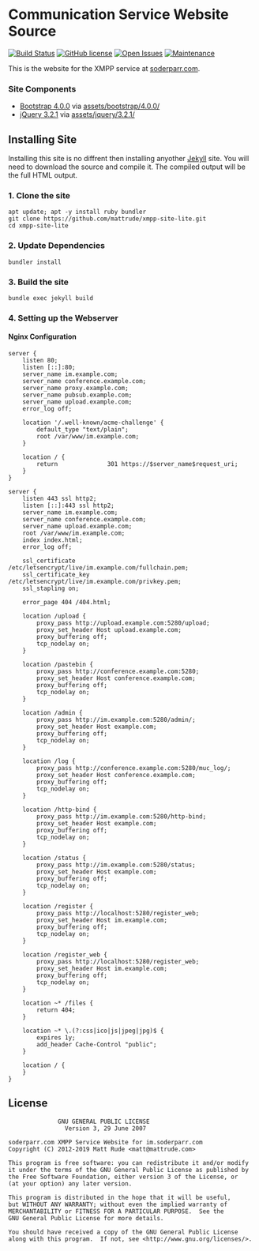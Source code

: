 # Communication Service Website Source

[![Build Status](https://travis-ci.org/mattrude/xmpp-site-lite.svg?branch=master)](https://travis-ci.org/mattrude/xmpp-site-lite) [![GitHub license](https://img.shields.io/github/license/mattrude/xmpp-site-lite.svg)](https://github.com/mattrude/xmpp-site-lite/blob/master/LICENSE) [![Open Issues](https://img.shields.io/github/issues-raw/mattrude/xmpp-site-lite.svg)](https://github.com/mattrude/xmpp-site-lite/issues) [![Maintenance](https://img.shields.io/maintenance/yes/2019.svg)](http://github.com/mattrude/xmpp-site-lite)

This is the website for the XMPP service at [soderparr.com](https://im.soderparr.com).

### Site Components 

* [Bootstrap 4.0.0](https://getbootstrap.com/) via [assets/bootstrap/4.0.0/](https://github.com/mattrude/xmpp-site-lite/tree/master/assets/bootstrap/4.0.0)
* [jQuery 3.2.1](https://jquery.com/) via [assets/jquery/3.2.1/](https://github.com/mattrude/xmpp-site-lite/tree/master/assets/jquery/3.2.1/js)

## Installing Site

Installing this site is no diffrent then installing anyother [Jekyll](https://jekyllrb.com/) site.  You will need to download the source and compile it.  The compiled output will be the full HTML output.

### 1. Clone the site

    apt update; apt -y install ruby bundler
    git clone https://github.com/mattrude/xmpp-site-lite.git
    cd xmpp-site-lite

### 2. Update Dependencies

    bundler install

### 3. Build the site

    bundle exec jekyll build

### 4. Setting up the Webserver

#### Nginx Configuration

    server {
        listen 80;
        listen [::]:80;
        server_name im.example.com;
        server_name conference.example.com;
        server_name proxy.example.com;
        server_name pubsub.example.com;
        server_name upload.example.com;
        error_log off;

        location '/.well-known/acme-challenge' {
            default_type "text/plain";
            root /var/www/im.example.com;
        }

        location / {
            return              301 https://$server_name$request_uri;
        }
    }

    server {
        listen 443 ssl http2;
        listen [::]:443 ssl http2;
        server_name im.example.com;
        server_name conference.example.com;
        server_name upload.example.com;
        root /var/www/im.example.com;
        index index.html;
        error_log off;

        ssl_certificate         /etc/letsencrypt/live/im.example.com/fullchain.pem;
        ssl_certificate_key     /etc/letsencrypt/live/im.example.com/privkey.pem;
        ssl_stapling on;

        error_page 404 /404.html;

        location /upload {
            proxy_pass http://upload.example.com:5280/upload;
            proxy_set_header Host upload.example.com;
            proxy_buffering off;
            tcp_nodelay on;
        }

        location /pastebin {
            proxy_pass http://conference.example.com:5280;
            proxy_set_header Host conference.example.com;
            proxy_buffering off;
            tcp_nodelay on;
        }

        location /admin {
            proxy_pass http://im.example.com:5280/admin/;
            proxy_set_header Host example.com;
            proxy_buffering off;
            tcp_nodelay on;
        }

        location /log {
            proxy_pass http://conference.example.com:5280/muc_log/;
            proxy_set_header Host conference.example.com;
            proxy_buffering off;
            tcp_nodelay on;
        }

        location /http-bind {
            proxy_pass http://im.example.com:5280/http-bind;
            proxy_set_header Host example.com;
            proxy_buffering off;
            tcp_nodelay on;
        }

        location /status {
            proxy_pass http://im.example.com:5280/status;
            proxy_set_header Host example.com;
            proxy_buffering off;
            tcp_nodelay on;
        }

        location /register {
            proxy_pass http://localhost:5280/register_web;
            proxy_set_header Host im.example.com;
            proxy_buffering off;
            tcp_nodelay on;
        }

        location /register_web {
            proxy_pass http://localhost:5280/register_web;
            proxy_set_header Host im.example.com;
            proxy_buffering off;
            tcp_nodelay on;
        }

        location ~* /files {
            return 404;
        }

        location ~* \.(?:css|ico|js|jpeg|jpg)$ {
            expires 1y;
            add_header Cache-Control "public";
        }

        location / {
        }
    }

## License

                  GNU GENERAL PUBLIC LICENSE
                    Version 3, 29 June 2007

    soderparr.com XMPP Service Website for im.soderparr.com
    Copyright (C) 2012-2019 Matt Rude <matt@mattrude.com>

    This program is free software: you can redistribute it and/or modify
    it under the terms of the GNU General Public License as published by
    the Free Software Foundation, either version 3 of the License, or
    (at your option) any later version.

    This program is distributed in the hope that it will be useful,
    but WITHOUT ANY WARRANTY; without even the implied warranty of
    MERCHANTABILITY or FITNESS FOR A PARTICULAR PURPOSE.  See the
    GNU General Public License for more details.

    You should have received a copy of the GNU General Public License
    along with this program.  If not, see <http://www.gnu.org/licenses/>.
